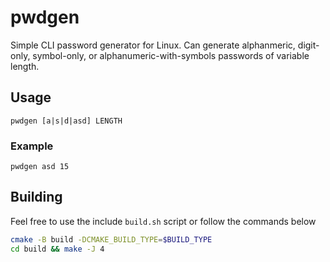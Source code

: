 # pwdgen

Simple CLI password generator for Linux. Can generate
alphanmeric, digit-only, symbol-only, or 
alphanumeric-with-symbols passwords of variable length.

## Usage

`pwdgen [a|s|d|asd] LENGTH`

### Example

`pwdgen asd 15`

## Building

Feel free to use the include `build.sh` script or 
follow the commands below

```bash
cmake -B build -DCMAKE_BUILD_TYPE=$BUILD_TYPE
cd build && make -J 4
```